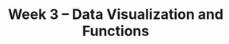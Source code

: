 ---
    title: Week 3 – Data Visualization and Functions
    weekNumber: 3
    days:
      - date: 2024-4-15
        events:
          "**LEC 7**{: .label .label-lecture } Distributions and Histograms":
            "[CIT 7.2-7.3](https://inferentialthinking.com/chapters/07/2/Visualizing_Numerical_Distributions.html)" 
          "<small><i><span style='display: inline-block; padding-left: 80px'><b>Keywords:</b> distributions, density histograms, binning, total area, overlaid plots </span></i></small>":
      - date: 2024-4-16
        events:
          
          "**HW 1**{: .label .label-hw } **[Basic Python, Arrays, and DataFrames](http://datahub.ucsd.edu/user-redirect/git-sync?repo=https://github.com/dsc-courses/dsc10-2024-sp&subPath=homeworks/hw01/hw01.ipynb)**":
      - date: 2024-4-17
        events:
          "**LEC 8**{: .label .label-lecture } Functions and Applying":
            "[BPD 6](https://notes.dsc10.com/01-getting_started/functions-defining.html#example), [12](https://notes.dsc10.com/02-data_sets/apply.html)" 
          "<small><i><span style='display: inline-block; padding-left: 80px'><b>Keywords:</b> functions, arguments, print vs. return, .apply, .reset_index </span></i></small>":
          "**DISC 3**{: .label .label-disc } **Querying, Grouping, and Plotting**":
      - date: 2024-4-18
        events:
          
          "**LAB 2**{: .label .label-lab } **[Data Visualizations and Python Functions](http://datahub.ucsd.edu/user-redirect/git-sync?repo=https://github.com/dsc-courses/dsc10-2024-sp&subPath=labs/lab02/lab02.ipynb)****":
      - date: 2024-4-19
        events:
          "**LEC 9**{: .label .label-lecture } Grouping on Multiple Columns, Merging":
            "[BPD 11](https://notes.dsc10.com/02-data_sets/groupby.html), [13](https://notes.dsc10.com/02-data_sets/merging.html)" 
          "<small><i><span style='display: inline-block; padding-left: 80px'><b>Keywords:</b> .groupby([col_1, col_2, …]), subgroups, MultiIndex, .merge, number of rows </span></i></small>":
---